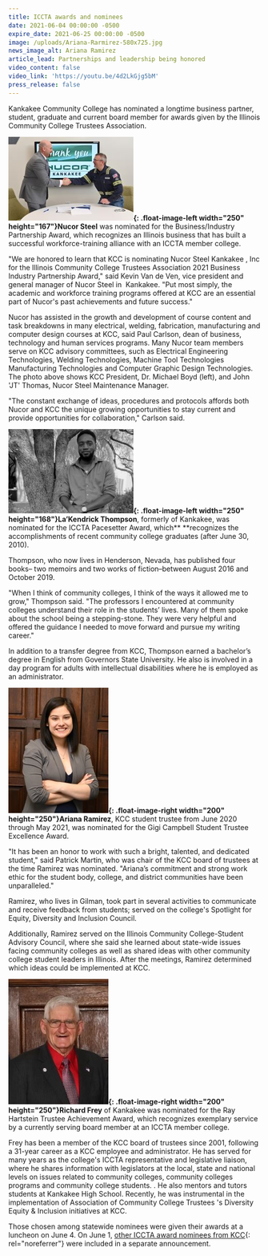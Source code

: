 ```yaml
---
title: ICCTA awards and nominees
date: 2021-06-04 00:00:00 -0500
expire_date: 2021-06-25 00:00:00 -0500
image: /uploads/Ariana-Rarmirez-580x725.jpg
news_image_alt: Ariana Ramirez
article_lead: Partnerships and leadership being honored
video_content: false
video_link: 'https://youtu.be/4d2LkGjg5bM'
press_release: false
---
```

Kankakee Community College has nominated a longtime business partner, student, graduate and current board member for awards given by the Illinois Community College Trustees Association.

**![](/uploads/nucor-signingdsc-3652-250x167.jpg){: .float-image-left width="250" height="167"}Nucor Steel** was nominated for the Business/Industry Partnership Award, which recognizes an Illinois business that has built a successful workforce-training alliance with an ICCTA member college.

"We are honored to learn that KCC is nominating Nucor Steel Kankakee , Inc for the Illinois Community College Trustees Association 2021 Business Industry Partnership Award," said Kevin Van de Ven, vice president and general manager of Nucor Steel in&nbsp; Kankakee. "Put most simply, the academic and workforce training programs offered at KCC are an essential part of Nucor's past achievements and future success."

Nucor has assisted in the growth and development of course content and task breakdowns in many electrical, welding, fabrication, manufacturing and computer design courses at KCC, said Paul Carlson, dean of business, technology and human services programs. Many Nucor team members serve on KCC advisory committees, such as Electrical Engineering Technologies, Welding Technologies, Machine Tool Technologies Manufacturing Technologies and Computer Graphic Design Technologies. The photo above shows KCC President, Dr. Michael Boyd (left), and John 'JT' Thomas, Nucor Steel Maintenance Manager.

"The constant exchange of ideas, procedures and protocols affords both Nucor and KCC the unique growing opportunities to stay current and provide opportunities for collaboration," Carlson said.

**![](/uploads/lakendrick-thompson250x168.jpg){: .float-image-left width="250" height="168"}La’Kendrick Thompson**, formerly of Kankakee, was nominated for the ICCTA Pacesetter Award, which**&nbsp;**recognizes the accomplishments of recent community college graduates (after June 30, 2010).

Thompson, who now lives in Henderson, Nevada, has published four books– two memoirs and two works of fiction–between August 2016 and October 2019.&nbsp;

"When I think of community colleges, I think of the ways it allowed me to grow," Thompson said. "The professors I encountered at community colleges understand their role in the students’ lives. Many of them spoke about the school being a stepping-stone. They were very helpful and offered the guidance I needed to move forward and pursue my writing career."

In addition to a transfer degree from KCC, Thompson earned a bachelor’s degree in English from Governors State University. He also is involved in a day program for adults with intellectual disabilities where he is employed as an administrator.

**![](/uploads/ariana-rarmirez200x250.jpg){: .float-image-right width="200" height="250"}Ariana Ramirez**, KCC student trustee from June 2020 through May 2021, was nominated for the Gigi Campbell Student Trustee Excellence Award.&nbsp;

"It has been an honor to work with such a bright, talented, and dedicated student," said Patrick Martin, who was chair of the KCC board of trustees at the time Ramirez was nominated. "Ariana’s commitment and strong work ethic for the student body, college, and district communities have been unparalleled."

Ramirez, who lives in Gilman, took part in several activities to communicate and receive feedback from students; served on the college's Spotlight for Equity, Diversity and Inclusion Council.

Additionally, Ramirez served on the Illinois Community College-Student Advisory Council, where she said she learned about state-wide issues facing community colleges as well as shared ideas with other community college student leaders in Illinois. After the meetings, Ramirez determined which ideas could be implemented at KCC.

**![](/uploads/richard-frey-200x250.jpg){: .float-image-right width="200" height="250"}Richard Frey** of Kankakee was nominated for the Ray Hartstein Trustee Achievement Award, which recognizes exemplary service by a currently serving board member at an ICCTA member college.&nbsp;

Frey has been a member of the KCC board of trustees since 2001, following a 31-year career as a KCC employee and administrator. He has served for many years as the college's ICCTA representative and legislative liaison, where he shares information with legislators at the local, state and national levels on issues related to community colleges, community colleges programs and community college students. . He also mentors and tutors students at Kankakee High School. Recently, he was instrumental in the implementation of Association of Community College Trustees 's Diversity Equity & Inclusion initiatives at KCC.

Those chosen among statewide nominees were given their awards at a luncheon on June 4. On June 1, [other ICCTA award nominees from KCC](https://news.kcc.edu/2021/06/01/iccta-awards-and-nominees.html){: rel="noreferrer"} were included in a separate announcement.&nbsp;
